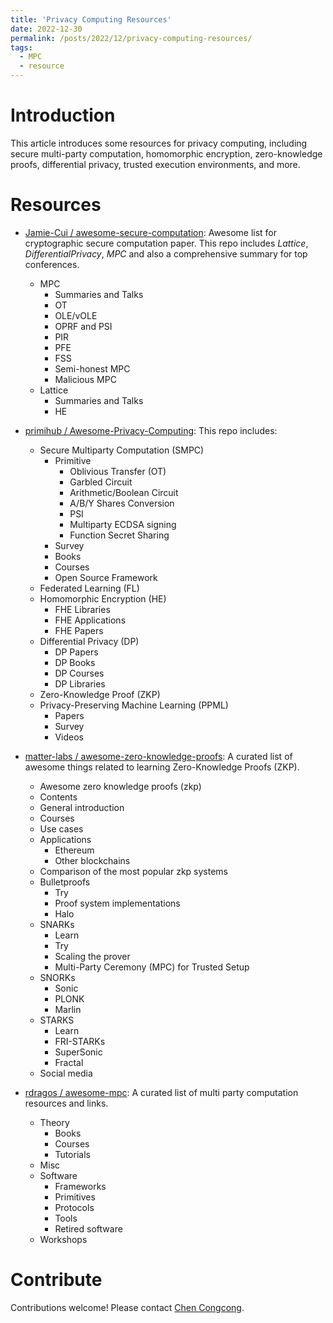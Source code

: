 ```yaml
---
title: 'Privacy Computing Resources'
date: 2022-12-30
permalink: /posts/2022/12/privacy-computing-resources/
tags:
  - MPC
  - resource
---
```


Introduction
=====
This article introduces some resources for privacy computing, including secure multi-party computation, homomorphic encryption, zero-knowledge proofs, differential privacy, trusted execution environments, and more.

Resources
======
* [Jamie-Cui / awesome-secure-computation](https://github.com/Jamie-Cui/awesome-secure-computation): Awesome list for cryptographic secure computation paper. This repo includes *Lattice*, *DifferentialPrivacy*, *MPC* and also a comprehensive summary for top conferences.
  * MPC
    * Summaries and Talks
    * OT
    * OLE/vOLE
    * OPRF and PSI
    * PIR
    * PFE
    * FSS
    * Semi-honest MPC
    * Malicious MPC
  * Lattice
    * Summaries and Talks
    * HE

* [primihub / Awesome-Privacy-Computing](https://github.com/primihub/Awesome-Privacy-Computing): This repo includes:
  * Secure Multiparty Computation (SMPC)
    * Primitive
      * Oblivious Transfer (OT)
      * Garbled Circuit
      * Arithmetic/Boolean Circuit
      * A/B/Y Shares Conversion
      * PSI
      * Multiparty ECDSA signing
      * Function Secret Sharing
    * Survey
    * Books
    * Courses
    * Open Source Framework
  * Federated Learning (FL)
  * Homomorphic Encryption (HE)
    * FHE Libraries
    * FHE Applications
    * FHE Papers
  * Differential Privacy (DP)
    * DP Papers
    * DP Books
    * DP Courses
    * DP Libraries
  * Zero-Knowledge Proof (ZKP)
  * Privacy-Preserving Machine Learning (PPML)
    * Papers
    * Survey
    * Videos

* [matter-labs / awesome-zero-knowledge-proofs](https://github.com/matter-labs/awesome-zero-knowledge-proofs): A curated list of awesome things related to learning Zero-Knowledge Proofs (ZKP).
  * Awesome zero knowledge proofs (zkp)
  - Contents
  - General introduction
  - Courses
  - Use cases
  - Applications
    - Ethereum
    - Other blockchains
  - Comparison of the most popular zkp systems
  - Bulletproofs
    - Try
    - Proof system implementations
    - Halo
  - SNARKs
    - Learn
    - Try
    - Scaling the prover
    - Multi-Party Ceremony (MPC) for Trusted Setup
  - SNORKs
    - Sonic
    - PLONK
    - Marlin
  - STARKS
    - Learn
    - FRI-STARKs
    - SuperSonic
    - Fractal
  - Social media

* [rdragos / awesome-mpc](https://github.com/rdragos/awesome-mpc): A curated list of multi party computation resources and links.
  * Theory
    * Books
    * Courses
    * Tutorials
  * Misc
  * Software
    * Frameworks
    * Primitives
    * Protocols
    * Tools
    * Retired software
  * Workshops

Contribute
=====
Contributions welcome! Please contact [Chen Congcong](https://mrccc.club/).